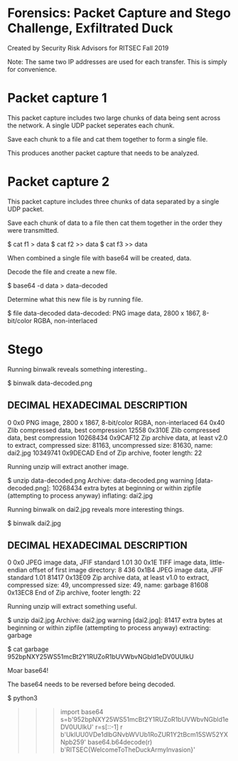 Forensics: Packet Capture and Stego Challenge, Exfiltrated Duck
===============================================================

Created by Security Risk Advisors for RITSEC Fall 2019

Note: The same two IP addresses are used for each transfer. This is simply
for convenience.

Packet capture 1
================

This packet capture includes two large chunks of data being sent across the
network. A single UDP packet seperates each chunk.

Save each chunk to a file and cat them together to form a single file.

This produces another packet capture that needs to be analyzed.


Packet capture 2
================

This packet capture includes three chunks of data separated by a single UDP
packet.

Save each chunk of data to a file then cat them together in the order they
were transmitted.

$ cat f1 > data
$ cat f2 >> data
$ cat f3 >> data

When combined a single file with base64 will be created, data.

Decode the file and create a new file.

$ base64 -d data > data-decoded

Determine what this new file is by running file.

$ file data-decoded
data-decoded: PNG image data, 2800 x 1867, 8-bit/color RGBA, non-interlaced


Stego
=====

Running binwalk reveals something interesting..

$ binwalk data-decoded.png 

DECIMAL       HEXADECIMAL     DESCRIPTION
--------------------------------------------------------------------------------
0             0x0             PNG image, 2800 x 1867, 8-bit/color RGBA, non-interlaced
64            0x40            Zlib compressed data, best compression
12558         0x310E          Zlib compressed data, best compression
10268434      0x9CAF12        Zip archive data, at least v2.0 to extract, compressed size: 81163, uncompressed size: 81630, name: dai2.jpg
10349741      0x9DECAD        End of Zip archive, footer length: 22

Running unzip will extract another image.

$ unzip data-decoded.png 
Archive:  data-decoded.png
warning [data-decoded.png]:  10268434 extra bytes at beginning or within zipfile
  (attempting to process anyway)
  inflating: dai2.jpg

Running binwalk on dai2.jpg reveals more interesting things.

$ binwalk dai2.jpg 

DECIMAL       HEXADECIMAL     DESCRIPTION
--------------------------------------------------------------------------------
0             0x0             JPEG image data, JFIF standard 1.01
30            0x1E            TIFF image data, little-endian offset of first image directory: 8
436           0x1B4           JPEG image data, JFIF standard 1.01
81417         0x13E09         Zip archive data, at least v1.0 to extract, compressed size: 49, uncompressed size: 49, name: garbage
81608         0x13EC8         End of Zip archive, footer length: 22

Running unzip will extract something useful.

$ unzip dai2.jpg
Archive:  dai2.jpg
warning [dai2.jpg]:  81417 extra bytes at beginning or within zipfile
  (attempting to process anyway)
 extracting: garbage

 $ cat garbage 
952bpNXY25WS51mcBt2Y1RUZoR1bUVWbvNGbld1eDV0UUlkU

Moar base64!

The base64 needs to be reversed before being decoded.

$ python3
>>> import base64
>>> s=b'952bpNXY25WS51mcBt2Y1RUZoR1bUVWbvNGbld1eDV0UUlkU'
>>> r=s[::-1]
>>> r
b'UklUU0VDe1dlbGNvbWVUb1RoZUR1Y2tBcm15SW52YXNpb259'
>>> base64.b64decode(r)
b'RITSEC{WelcomeToTheDuckArmyInvasion}'


